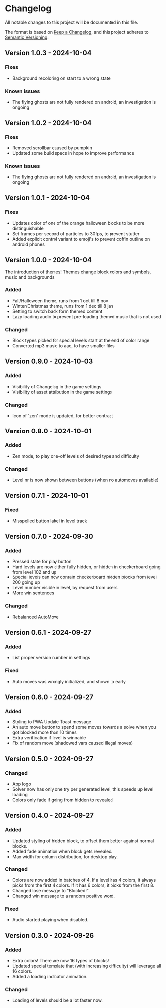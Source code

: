 # Changelog

All notable changes to this project will be documented in this file.

The format is based on [Keep a Changelog](https://keepachangelog.com/en/1.1.0/),
and this project adheres to [Semantic Versioning](https://semver.org/spec/v2.0.0.html).

## Version 1.0.3 - 2024-10-04

### Fixes

- Background recoloring on start to a wrong state

### Known issues

- The flying ghosts are not fully rendered on android, an investigation is ongoing

## Version 1.0.2 - 2024-10-04

### Fixes

- Removed scrollbar caused by pumpkin
- Updated some build specs in hope to improve performance

### Known issues

- The flying ghosts are not fully rendered on android, an investigation is ongoing

## Version 1.0.1 - 2024-10-04

### Fixes

- Updates color of one of the orange halloween blocks to be more distinguishable
- Set frames per second of particles to 30fps, to prevent stutter
- Added explicit control variant to emoji's to prevent coffin outline on android phones

## Version 1.0.0 - 2024-10-04

The introduction of themes! Themes change block colors and symbols, music and backgrounds.

### Added

- Fall/Halloween theme, runs from 1 oct till 8 nov
- Winter/Christmas theme, runs from 1 dec till 8 jan
- Setting to switch back form themed content
- Lazy loading audio to prevent pre-loading themed music that is not used

### Changed

- Block types picked for special levels start at the end of color range
- Converted mp3 music to aac, to have smaller files

## Version 0.9.0 - 2024-10-03

### Added

- Visibility of Changelog in the game settings
- Visibility of asset attribution in the game settings

### Changed

- Icon of 'zen' mode is updated, for better contrast

## Version 0.8.0 - 2024-10-01

### Added

- Zen mode, to play one-off levels of desired type and difficulty

### Changed

- Level nr is now shown between buttons (when no automoves available)

## Version 0.7.1 - 2024-10-01

### Fixed

- Misspelled button label in level track

## Version 0.7.0 - 2024-09-30

### Added

- Pressed state for play button
- Hard levels are now either fully hidden, or hidden in checkerboard going from level 102 and up
- Special levels can now contain checkerboard hidden blocks from level 200 going up
- Level number visible in level, by request from users
- More win sentences

### Changed

- Rebalanced AutoMove

## Version 0.6.1 - 2024-09-27

### Added

- List proper version number in settings

### Fixed

- Auto moves was wrongly initialized, and shown to early

## Version 0.6.0 - 2024-09-27

### Added

- Styling to PWA Update Toast message
- An auto move button to spend some moves towards a solve when you got blocked more than 10 times
- Extra verification if level is winnable
- Fix of random move (shadowed vars caused illegal moves)

## Version 0.5.0 - 2024-09-27

### Changed

- App logo
- Solver now has only one try per generated level, this speeds up level loading
- Colors only fade if going from hidden to revealed

## Version 0.4.0 - 2024-09-27

### Added

- Updated styling of hidden block, to offset them better against normal blocks.
- Added fade animation when block gets revealed.
- Max width for column distribution, for desktop play.

### Changed

- Colors are now added in batches of 4.
  If a level has 4 colors, it always picks from the first 4 colors.
  If it has 6 colors, it picks from the first 8.
- Changed lose message to "Blocked!".
- Changed win message to a random positive word.

### Fixed

- Audio started playing when disabled.

## Version 0.3.0 - 2024-09-26

### Added

- Extra colors! There are now 16 types of blocks!
- Updated special template that (with increasing difficulty) will leverage
  all 16 colors.
- Added a loading indicator animation.

### Changed

- Loading of levels should be a lot faster now.
